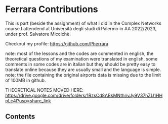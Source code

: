 # Ferrara Contributions

This is part (beside the assignment) of what I did in the Complex Networks course I attendend at Università degli studi di Palermo in AA 2022/2023, under prof. Salvatore Miccichè.

Checkout my profile: https://github.com/Pherrara

note: most of the lessons and the codes are commented in english, the theoretical questions of my examination were translated in english, some comments in some codes are in italian but they should be pretty easy to translate online because they are usually small and the language is simple.
note: the file containing the original airports data is missing due to the limit of 100MB in github.

THEORETICAL NOTES MOVED HERE: https://drive.google.com/drive/folders/1RzsCd8ABkMNthnvJy9V37hZU1HHpLc4l?usp=share_link

## Contents

```{tableofcontents}
```